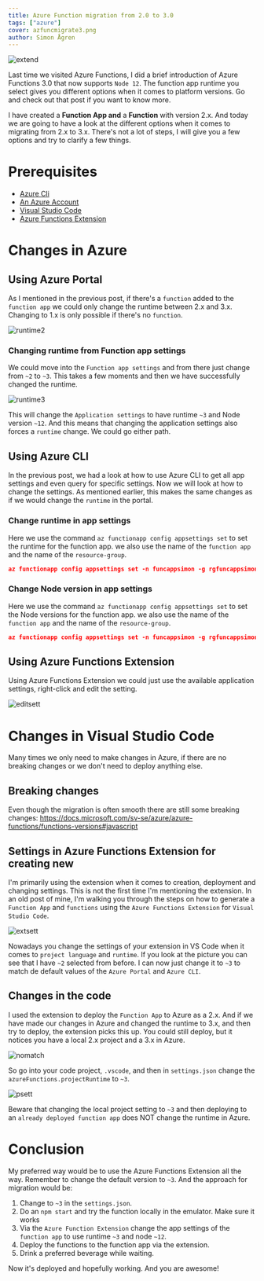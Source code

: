 ```yaml
---
title: Azure Function migration from 2.0 to 3.0
tags: ["azure"]
cover: azfuncmigrate3.png
author: Simon Ågren
---
```


![extend](./azfuncmigrate3.png)

Last time we visited Azure Functions, I did a brief introduction of Azure Functions 3.0 that now supports `Node 12`. The function app runtime you select gives you different options when it comes to platform versions. Go and check out that post if you want to know more.

I have created a **Function App and** a **Function** with version 2.x. And today we are going to have a look at the different options when it comes to migrating from 2.x to 3.x. There's not a lot of steps, I will give you a few options and try to clarify a few things.

# Prerequisites 
- [Azure Cli](https://docs.microsoft.com/en-us/cli/azure/install-azure-cli)
- [An Azure Account](https://azure.microsoft.com/free/)
- [Visual Studio Code](https://code.visualstudio.com/)
- [Azure Functions Extension](https://marketplace.visualstudio.com/items?itemName=ms-azuretools.vscode-azurefunctions)

# Changes in Azure

## Using Azure Portal
As I mentioned in the previous post, if there's a `function` added to the `function app` we could only change the runtime between 2.x and 3.x. Changing to 1.x is only possible if there's no `function`.

![runtime2](./runtime2.png)

### Changing runtime from Function app settings
We could move into the `Function app settings` and from there just change from `~2` to `~3`. This takes a few moments and then we have successfully changed the runtime.

![runtime3](./runtime3.png)

This will change the `Application settings` to have runtime `~3` and Node version `~12`. And this means that changing the application settings also forces a `runtime` change. We could go either path.

## Using Azure CLI
In the previous post, we had a look at how to use Azure CLI to get all app settings and even query for specific settings. Now we will look at how to change the settings. As mentioned earlier, this makes the same changes as if we would change the `runtime` in the portal.

### Change runtime in app settings
Here we use the command `az functionapp config appsettings set` to set the runtime for the function app. we also use the name of the `function app` and the name of the `resource-group`.

```json
az functionapp config appsettings set -n funcappsimon -g rgfuncappsimon -s FUNCTIONS_EXTENSION_VERSION=~3
```

### Change Node version in app settings
Here we use the command `az functionapp config appsettings set` to set the Node versions for the function app. we also use the name of the `function app` and the name of the `resource-group`.

```json
az functionapp config appsettings set -n funcappsimon -g rgfuncappsimon -s WEBSITE_NODE_DEFAULT_VERSION=~12
```

## Using Azure Functions Extension
Using Azure Functions Extension we could just use the available application settings, right-click and edit the setting.

![editsett](./editsetting.png)

# Changes in Visual Studio Code
Many times we only need to make changes in Azure, if there are no breaking changes or we don't need to deploy anything else.

## Breaking changes
Even though the migration is often smooth there are still some breaking changes:
https://docs.microsoft.com/sv-se/azure/azure-functions/functions-versions#javascript

## Settings in Azure Functions Extension for creating new
I'm primarily using the extension when it comes to creation, deployment and changing settings. This is not the first time I'm mentioning the extension. In an old post of mine, I'm walking you through the steps on how to generate a `Function App` and `functions` using the `Azure Functions Extension` for `Visual Studio Code`. 

![extsett](./azurefuncsetting.png)

Nowadays you change the settings of your extension in VS Code when it comes to `project language` and `runtime`. If you look at the picture you can see that I have `~2` selected from before. I can now just change it to `~3` to match de default values of the `Azure Portal` and `Azure CLI`.

## Changes in the code
I used the extension to deploy the `Function App` to Azure as a 2.x. And if we have made our changes in Azure and changed the runtime to 3.x, and then try to deploy, the extension picks this up. You could still deploy, but it notices you have a local 2.x project and a 3.x in Azure.

![nomatch](./doesnotmatch.png)

So go into your code project, `.vscode`, and then in `settings.json` change the `azureFunctions.projectRuntime` to `~3`.

![psett](./projectsetting.png)

Beware that changing the local project setting to `~3` and then deploying to an `already deployed function app` does NOT change the runtime in Azure.

# Conclusion
My preferred way would be to use the Azure Functions Extension all the way. Remember to change the default version to `~3`. And the approach for migration would be:
1. Change to `~3` in the `settings.json`. 
2. Do an `npm start` and try the function locally in the emulator. Make sure it works
3. Via the `Azure Function Extension` change the app settings of the `function app` to use runtime `~3` and node `~12`.
4. Deploy the functions to the function app via the extension.
5. Drink a preferred beverage while waiting.

Now it's deployed and hopefully working. And you are awesome! 